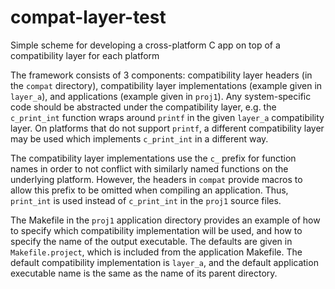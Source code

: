 # compat-layer-test
Simple scheme for developing a cross-platform C app on top of a compatibility layer for each platform

The framework consists of 3 components: compatibility layer headers (in the `compat` directory), compatibility layer implementations (example given in `layer_a`), and applications (example given in `proj1`). Any system-specific code should be abstracted under the compatibility layer, e.g. the `c_print_int` function wraps around `printf` in the given `layer_a` compatibility layer. On platforms that do not support `printf`, a different compatibility layer may be used which implements `c_print_int` in a different way.

The compatibility layer implementations use the `c_` prefix for function names in order to not conflict with similarly named functions on the underlying platform. However, the headers in `compat` provide macros to allow this prefix to be omitted when compiling an application. Thus, `print_int` is used instead of `c_print_int` in the `proj1` source files.

The Makefile in the `proj1` application directory provides an example of how to specify which compatibility implementation will be used, and how to specify the name of the output executable. The defaults are given in `Makefile.project`, which is included from the application Makefile. The default compatibility implementation is `layer_a`, and the default application executable name is the same as the name of its parent directory.